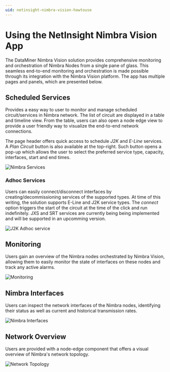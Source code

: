 ```yaml
---
uid: netinsight-nimbra-vision-howtouse
---
```


# Using the NetInsight Nimbra Vision App

The DataMiner Nimbra Vision solution provides comprehensive monitoring and orchestration of Nimbra Nodes from a single pane of glass. This seamless end-to-end monitoring and orchestration is made possible through its integration with the Nimbra Vision platform. The app has multiple pages and panels, which are presented below.

## Scheduled Services

Provides a easy way to user to monitor and manage scheduled circuit/services in Nimbra network. The list of circuit are displayed in a table and timeline view. From the table, users can also open a node edge view to provide a user friendly way to visualize the end-to-end network connections.

The page header offers quick access to schedule *J2K* and *E-Line* services. A *Plan Circuit* button is also available at the top-right. Such button opens a pop-up which allows the user to select the preferred service type, capacity, interfaces, start and end times.  

![Nimbra Services](~/user-guide/images/netinsight-nimbra-vision-scheduled.png)

### Adhoc Services

Users can easily connect/disconnect interfaces by creating/decommissioning services of the supported types. At time of this writing, the solution supports E-Line and J2K service types. The *connect* option triggers the start of the circuit at the time of the click and run indefinitely. JXS and SRT services are currently being being implemented and will be supported in an upcomming version.

![J2K Adhoc service](~/user-guide/images/netinsight-nimbra-vision-adhocpanel.png)

## Monitoring
Users gain an overview of the Nimbra nodes orchestrated by Nimbra Vision, allowing them to easily monitor the state of interfaces on these nodes and track any active alarms.

![Monitoring](~/user-guide/images/netinsight-nimbra-vision-monitoring.png)

## Nimbra Interfaces
Users can inspect the network interfaces of the Nimbra nodes, identifying their status as well as current and historical transmission rates.

![Nimbra Interfaces](~/user-guide/images/netinsight-nimbra-vision-interfaces.png)

## Network Overview
Users are provided with a node-edge component that offers a visual overview of Nimbra's network topology.

![Network Topology](~/user-guide/images/netinsight-nimbra-vision-networktopology.png)
